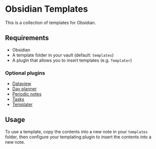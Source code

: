 # Obsidian Templates
This is a collection of templates for Obsidian.

## Requirements
- Obsidian
- A template folder in your vault (default: `templates`)
- A plugin that allows you to insert templates (e.g. `Templater`)

### Optional plugins
- [Dataview](https://github.com/blacksmithgu/obsidian-dataview)
- [Day planner](https://github.com/ivan-lednev/obsidian-day-planner)
- [Periodic notes](https://github.com/liamcain/obsidian-periodic-notes)
- [Tasks](https://github.com/obsidian-tasks-group/obsidian-tasks)
- [Templater](https://github.com/SilentVoid13/Templater)

## Usage
To use a template, copy the contents into a new note in your `templates` folder, then configure your templating plugin to insert the contents into a new note.

